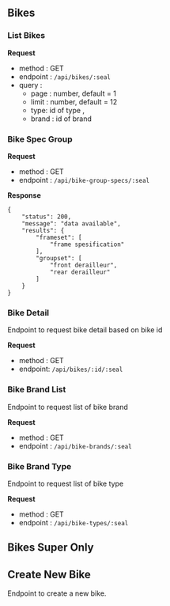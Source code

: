 ## Bikes

### List Bikes

**Request**

- method : GET
- endpoint : `/api/bikes/:seal`
- query :
  - page : number, default = 1
  - limit : number, default = 12
  - type: id of type ,
  - brand : id of brand

### Bike Spec Group

**Request**

- method : GET
- endpoint : `/api/bike-group-specs/:seal`

**Response**

```
{
    "status": 200,
    "message": "data available",
    "results": {
        "frameset": [
            "frame spesification"
        ],
        "groupset": [
            "front derailleur",
            "rear derailleur"
        ]
    }
}
```

### Bike Detail

Endpoint to request bike detail based on bike id

**Request**

- method : GET
- endpoint: `/api/bikes/:id/:seal`

### Bike Brand List

Endpoint to request list of bike brand

**Request**

- method : GET
- endpoint : `/api/bike-brands/:seal`

### Bike Brand Type

Endpoint to request list of bike type

**Request**

- method : GET
- endpoint : `/api/bike-types/:seal`

## Bikes Super Only

## Create New Bike

Endpoint to create a new bike.
